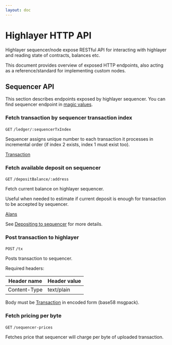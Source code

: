 ```yaml
---
layout: doc
---
```

# Highlayer HTTP API
Highlayer sequencer/node expose RESTful API for interacting with highlayer and reading state of contracts, balances etc.

This document provides overview of exposed HTTP endpoints, also acting as a reference/standard for implementing custom nodes. 

## Sequencer API

This section describes endpoints exposed by highlayer sequencer. You can find sequencer endpoint in [magic values](/general-documentation/magic-values).


### Fetch transaction by sequencer transaction index

`GET` `/ledger/:sequencerTxIndex`

Sequencer assigns unique number to each transaction it processes in incremental order (if index 2 exists, index 1 must exist too).

<Badge type="info" text="Returns" /> [Transaction](/general-documentation/common-data-types#transaction)


### Fetch available deposit on sequencer

`GET` `/depositBalance/:address`

Fetch current balance on highlayer sequencer. 

Useful when needed to estimate if current deposit is enough for transaction to be accepted by sequencer.

<Badge type="info" text="Returns" />  [Alans](/common-data-types#alan)

See [Depositing to sequencer](/general-documentation/depositing-to-sequencer.md) for more details.


### Post transaction to highlayer

`POST` `/tx`

Posts transaction to sequencer.

Required headers: 

| **Header name** | **Header value** |
|-----------------|------------------|
| Content-Type    | text/plain       |

Body must be [Transaction](/general-documentation/common-data-types#transaction) in encoded form (base58 msgpack).

### Fetch pricing per byte

`GET` `/sequencer-prices`

Fetches price that sequencer will charge per byte of uploaded transaction.
